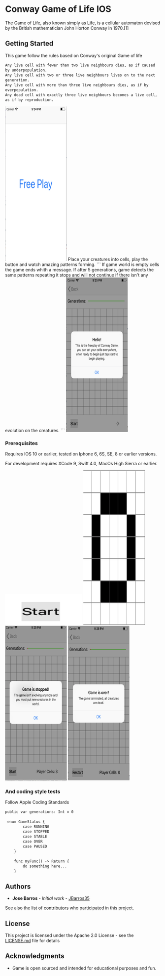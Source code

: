 # Conway Game of Life IOS

The Game of Life, also known simply as Life, is a cellular automaton devised by the British mathematician John Horton Conway in 1970.[1]


## Getting Started

This game follow the rules based on Conway's original Game of life

```
Any live cell with fewer than two live neighbours dies, as if caused by underpopulation.
Any live cell with two or three live neighbours lives on to the next generation.
Any live cell with more than three live neighbours dies, as if by overpopulation.
Any dead cell with exactly three live neighbours becomes a live cell, as if by reproduction.
```
<img src="/screenshots/menu.png" alt="alt text" width="200" height="500">
Place your creatures into cells, play the button and watch amazing patterns forming.
```
If game world is empty cells the game ends whith a message.
If after 5 generations, game detects the same patterns repeating it stops and will not continue if there isn't any evolution on the creatures.
```
<img src="/screenshots/screen1.png" alt="alt text" width="200" height="500">

### Prerequisites

Requires IOS 10 or earlier, tested on Iphone 6, 6S, SE, 8 or earlier versions.

For development requires XCode 9, Swift 4.0, MacOs High Sierra or earlier.

<img src="/screenshots/start.png" alt="alt text" width="250" height="100">

<img src="/screenshots/pattern.png" alt="alt text" width="200" height="500">

<img src="/screenshots/stoped.png" alt="alt text" width="200" height="500">

<img src="/screenshots/gameover.png" alt="alt text" width="200" height="500">

### And coding style tests

Follow Apple Coding Standards

```
public var generations: Int = 0

 enum GameStatus {
        case RUNNING
        case STOPPED
        case STABLE
        case OVER
        case PAUSED
    }
    
    func myFunc() -> Return {
        do something here...
    }
```

## Authors

* **Jose Barros** - *Initial work* - [JBarros35](https://github.com/jbarros35)

See also the list of [contributors](https://github.com/jbarros35/conwaygameoflife/contributors) who participated in this project.

## License

This project is licensed under the Apache 2.0 License - see the [LICENSE.md](LICENSE.md) file for details

## Acknowledgments

* Game is open sourced and intended for educational purposes and fun.
